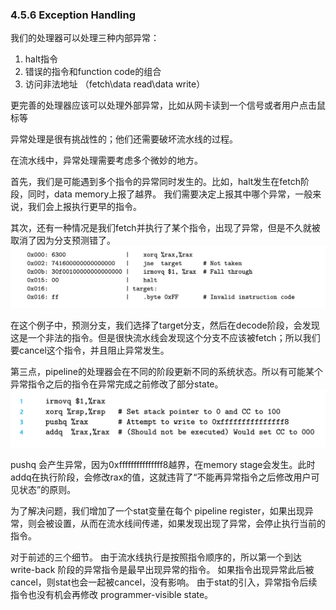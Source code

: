 ### 4.5.6 Exception Handling

我们的处理器可以处理三种内部异常：
1. halt指令
2. 错误的指令和function code的组合
3. 访问非法地址 （fetch\data read\data write）

更完善的处理器应该可以处理外部异常，比如从网卡读到一个信号或者用户点击鼠标等

异常处理是很有挑战性的；他们还需要破坏流水线的过程。

在流水线中，异常处理需要考虑多个微妙的地方。 

首先，我们是可能遇到多个指令的异常同时发生的。比如，halt发生在fetch阶段，同时，data memory上报了越界。 我们需要决定上报其中哪个异常，一般来说，我们会上报执行更早的指令。

其次，还有一种情况是我们fetch并执行了某个指令，出现了异常，但是不久就被取消了因为分支预测错了。
![](2022-12-14-10-43-22.png)

在这个例子中，预测分支，我们选择了target分支，然后在decode阶段，会发现这是一个非法的指令。但是很快流水线会发现这个分支不应该被fetch；所以我们要cancel这个指令，并且阻止异常发生。

第三点，pipeline的处理器会在不同的阶段更新不同的系统状态。所以有可能某个异常指令之后的指令在异常完成之前修改了部分state。
![](2022-12-14-10-47-11.png)

pushq 会产生异常，因为0xfffffffffffffff8越界，在memory stage会发生。此时addq在执行阶段，会修改rax的值，这就违背了“不能再异常指令之后修改用户可见状态”的原则。

为了解决问题，我们增加了一个stat变量在每个 pipeline register，如果出现异常，则会被设置，从而在流水线间传递，如果发现出现了异常，会停止执行当前的指令。

对于前述的三个细节。
由于流水线执行是按照指令顺序的，所以第一个到达 write-back 阶段的异常指令是最早出现异常的指令。
如果指令出现异常此后被cancel，则stat也会一起被cancel，没有影响。
由于stat的引入，异常指令后续指令也没有机会再修改 programmer-visible state。
